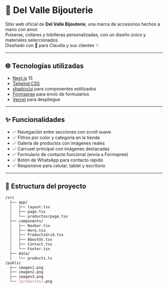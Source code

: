 # 💎 Del Valle Bijouterie

Sitio web oficial de **Del Valle Bijouterie**, una marca de accesorios hechos a mano con amor.  
Pulseras, collares y tobilleras personalizadas, con un diseño único y materiales seleccionados.  
Diseñado con 🧡 para Claudia y sus clientes ✨

---

## 🌐 Tecnologías utilizadas

- [Next.js](https://nextjs.org/) 15
- [Tailwind CSS](https://tailwindcss.com/)
- [shadcn/ui](https://ui.shadcn.com/) para componentes estilizados
- [Formspree](https://formspree.io/) para envío de formularios
- [Vercel](https://vercel.com/) para despliegue

---

## ✨ Funcionalidades

- ✅ Navegación entre secciones con scroll suave
- ✅ Filtros por color y categoría en la tienda
- ✅ Galería de productos con imágenes reales
- ✅ Carrusel principal con imágenes destacadas
- ✅ Formulario de contacto funcional (envía a Formspree)
- ✅ Botón de WhatsApp para contacto rápido
- ✅ Responsive para celular, tablet y escritorio

---

## 📁 Estructura del proyecto

```bash
/src
  ├── app/
  │   ├── layout.tsx
  │   ├── page.tsx
  │   └── productos/page.tsx
  ├── components/
  │   ├── Navbar.tsx
  │   ├── Hero.tsx
  │   ├── ProductsGrid.tsx
  │   ├── AboutUs.tsx
  │   ├── Contact.tsx
  │   └── Footer.tsx
  ├── data/
  │   └── products.ts
/public
  ├── imagen1.png
  ├── imagen2.png
  ├── imagen3.png
  └── [productos].png
